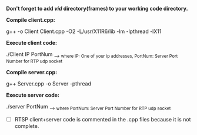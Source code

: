 **Don't forget to add _vid_ directory(frames) to your working code directory.**

****Compile client.cpp:****

g++ -o Client Client.cpp -O2 -L/usr/X11R6/lib -lm -lpthread -lX11

****Execute client code:****

./Client IP PortNum
<sub> --> where IP: One of your ip addresses, PortNum: Server Port Number for RTP udp socket </sub>

****Compile server.cpp:****

g++ Server.cpp -o Server -pthread

****Execute server code:****

./server PortNum
<sub> --> where PortNum: Server Port Number for RTP udp socket </sub>

- [ ] RTSP client+server code is commented in the .cpp files because it is not complete.
